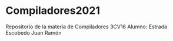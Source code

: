 # Compiladores2021

Repositorio de la materia de Compiladores 3CV16
Alumno: Estrada Escobedo Juan Ramón
